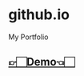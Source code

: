 # github.io
My Portfolio
<h2><a href="https://balajidev.vercel.app/portfolio">👉🏻Demo👈🏻</a></h2><br>
